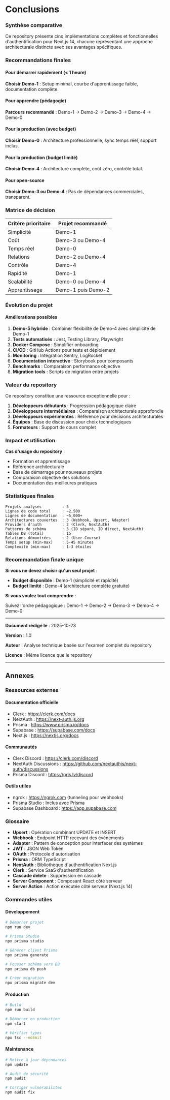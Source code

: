 # Conclusions

### Synthèse comparative

Ce repository présente cinq implémentations complètes et fonctionnelles d'authentification pour Next.js 14, chacune représentant une approche architecturale distincte avec ses avantages spécifiques.

### Recommandations finales

#### Pour démarrer rapidement (< 1 heure)
**Choisir Demo-1** : Setup minimal, courbe d'apprentissage faible, documentation complète.

#### Pour apprendre (pédagogie)
**Parcours recommandé** : Demo-1 → Demo-2 → Demo-3 → Demo-4 → Demo-0

#### Pour la production (avec budget)
**Choisir Demo-0** : Architecture professionnelle, sync temps réel, support inclus.

#### Pour la production (budget limité)
**Choisir Demo-4** : Architecture complète, coût zéro, contrôle total.

#### Pour open-source
**Choisir Demo-3 ou Demo-4** : Pas de dépendances commerciales, transparent.

### Matrice de décision

| Critère prioritaire | Projet recommandé |
|---------------------|------------------|
| Simplicité | Demo-1 |
| Coût | Demo-3 ou Demo-4 |
| Temps réel | Demo-0 |
| Relations | Demo-2 ou Demo-4 |
| Contrôle | Demo-4 |
| Rapidité | Demo-1 |
| Scalabilité | Demo-0 ou Demo-4 |
| Apprentissage | Demo-1 puis Demo-2 |

### Évolution du projet

#### Améliorations possibles

1. **Demo-5 hybride** : Combiner flexibilité de Demo-4 avec simplicité de Demo-1
2. **Tests automatisés** : Jest, Testing Library, Playwright
3. **Docker Compose** : Simplifier onboarding
4. **CI/CD** : GitHub Actions pour tests et déploiement
5. **Monitoring** : Intégration Sentry, LogRocket
6. **Documentation interactive** : Storybook pour composants
7. **Benchmarks** : Comparaison performance objective
8. **Migration tools** : Scripts de migration entre projets

### Valeur du repository

Ce repository constitue une ressource exceptionnelle pour :

1. **Développeurs débutants** : Progression pédagogique claire
2. **Développeurs intermédiaires** : Comparaison architecturale approfondie
3. **Développeurs expérimentés** : Référence pour décisions architecturales
4. **Équipes** : Base de discussion pour choix technologiques
5. **Formateurs** : Support de cours complet

### Impact et utilisation

**Cas d'usage du repository** :
- Formation et apprentissage
- Référence architecturale
- Base de démarrage pour nouveaux projets
- Comparaison objective des solutions
- Documentation des meilleures pratiques

### Statistiques finales

```
Projets analysés         : 5
Lignes de code total     : ~2,500
Lignes de documentation  : ~5,000+
Architectures couvertes  : 3 (Webhook, Upsert, Adapter)
Providers d'auth         : 2 (Clerk, NextAuth)
Patterns de schéma       : 3 (ID séparé, ID direct, NextAuth)
Tables DB (total)        : 15
Relations démontrées     : 2 (User-Course)
Temps setup (min-max)    : 5-45 minutes
Complexité (min-max)     : 1-3 étoiles
```

### Recommandation finale unique

**Si vous ne devez choisir qu'un seul projet** :

- **Budget disponible** : Demo-1 (simplicité et rapidité)
- **Budget limité** : Demo-4 (architecture complète gratuite)

**Si vous voulez tout comprendre** :

Suivez l'ordre pédagogique : Demo-1 → Demo-2 → Demo-3 → Demo-4 → Demo-0

---

**Document rédigé le** : 2025-10-23

**Version** : 1.0

**Auteur** : Analyse technique basée sur l'examen complet du repository

**Licence** : Même licence que le repository

---

## Annexes

### Ressources externes

#### Documentation officielle

- Clerk : https://clerk.com/docs
- NextAuth : https://next-auth.js.org
- Prisma : https://www.prisma.io/docs
- Supabase : https://supabase.com/docs
- Next.js : https://nextjs.org/docs

#### Communautés

- Clerk Discord : https://clerk.com/discord
- NextAuth Discussions : https://github.com/nextauthjs/next-auth/discussions
- Prisma Discord : https://pris.ly/discord

#### Outils utiles

- ngrok : https://ngrok.com (tunneling pour webhooks)
- Prisma Studio : Inclus avec Prisma
- Supabase Dashboard : https://app.supabase.com

### Glossaire

- **Upsert** : Opération combinant UPDATE et INSERT
- **Webhook** : Endpoint HTTP recevant des événements
- **Adapter** : Pattern de conception pour interfacer des systèmes
- **JWT** : JSON Web Token
- **OAuth** : Protocole d'autorisation
- **Prisma** : ORM TypeScript
- **NextAuth** : Bibliothèque d'authentification Next.js
- **Clerk** : Service SaaS d'authentification
- **Cascade delete** : Suppression en cascade
- **Server Component** : Composant React côté serveur
- **Server Action** : Action exécutée côté serveur (Next.js 14)

### Commandes utiles

#### Développement

```bash
# Démarrer projet
npm run dev

# Prisma Studio
npx prisma studio

# Générer client Prisma
npx prisma generate

# Pousser schéma vers DB
npx prisma db push

# Créer migration
npx prisma migrate dev
```

#### Production

```bash
# Build
npm run build

# Démarrer en production
npm start

# Vérifier types
npx tsc --noEmit
```

#### Maintenance

```bash
# Mettre à jour dépendances
npm update

# Audit de sécurité
npm audit

# Corriger vulnérabilités
npm audit fix
```

